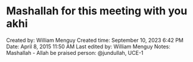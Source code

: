 # Mashallah for this meeting with you akhi

Created by: William Menguy
Created time: September 10, 2023 6:42 PM
Date: April 8, 2015 11:50 AM
Last edited by: William Menguy
Notes: Mashallah - Allah be praised
person: @jundullah, UCE-1
